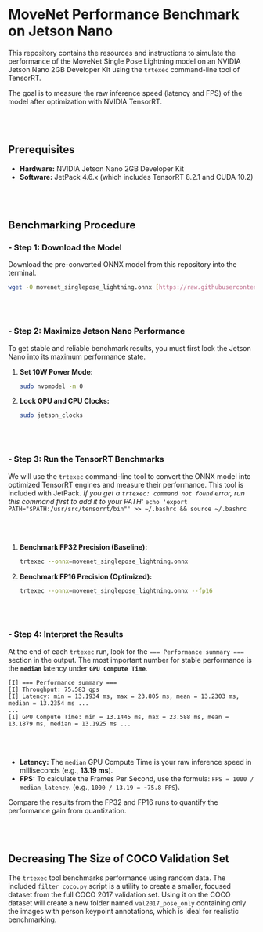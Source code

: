 # MoveNet Performance Benchmark on Jetson Nano

This repository contains the resources and instructions to simulate the performance of the MoveNet Single Pose Lightning model on an NVIDIA Jetson Nano 2GB Developer Kit using the `trtexec` command-line tool of TensorRT.

The goal is to measure the raw inference speed (latency and FPS) of the model after optimization with NVIDIA TensorRT.

<br>


<br>

## Prerequisites

* **Hardware:** NVIDIA Jetson Nano 2GB Developer Kit
* **Software:** JetPack 4.6.x (which includes TensorRT 8.2.1 and CUDA 10.2)

<br>
<br>


## Benchmarking Procedure

### - Step 1: Download the Model

Download the pre-converted ONNX model from this repository into the terminal.

```bash
wget -O movenet_singlepose_lightning.onnx [https://raw.githubusercontent.com/emirabayer/movenet-jetson-benchmark/main/movenet_singlepose_lightning.onnx](https://raw.githubusercontent.com/emirabayer/movenet-jetson-benchmark/main/movenet_singlepose_lightning.onnx)
```

<br>

<br>

### - Step 2: Maximize Jetson Nano Performance

To get stable and reliable benchmark results, you must first lock the Jetson Nano into its maximum performance state.

1.  **Set 10W Power Mode:**
    ```bash
    sudo nvpmodel -m 0
    ```

2.  **Lock GPU and CPU Clocks:**
    ```bash
    sudo jetson_clocks
    ```


<br>

<br>

### - Step 3: Run the TensorRT Benchmarks

We will use the `trtexec` command-line tool to convert the ONNX model into optimized TensorRT engines and measure their performance. This tool is included with JetPack.
*If you get a `trtexec: command not found` error, run this command first to add it to your PATH:*
`echo 'export PATH="$PATH:/usr/src/tensorrt/bin"' >> ~/.bashrc && source ~/.bashrc`

<br>
<br>

1. **Benchmark FP32 Precision (Baseline):**
    ```bash
    trtexec --onnx=movenet_singlepose_lightning.onnx
    ```

2.  **Benchmark FP16 Precision (Optimized):**
    ```bash
    trtexec --onnx=movenet_singlepose_lightning.onnx --fp16
    ```

<br>

<br>

### - Step 4: Interpret the Results

At the end of each `trtexec` run, look for the `=== Performance summary ===` section in the output. The most important number for stable performance is the **`median`** latency under **`GPU Compute Time`**.

```
[I] === Performance summary ===
[I] Throughput: 75.583 qps
[I] Latency: min = 13.1934 ms, max = 23.805 ms, mean = 13.2303 ms, median = 13.2354 ms ...
...
[I] GPU Compute Time: min = 13.1445 ms, max = 23.588 ms, mean = 13.1879 ms, median = 13.1925 ms ...
```

<br>
<br>

* **Latency:** The `median` GPU Compute Time is your raw inference speed in milliseconds (e.g., **13.19 ms**).
* **FPS:** To calculate the Frames Per Second, use the formula: `FPS = 1000 / median_latency`. (e.g., `1000 / 13.19 = ~75.8 FPS`).

Compare the results from the FP32 and FP16 runs to quantify the performance gain from quantization.


<br>
<br>

## Decreasing The Size of COCO Validation Set

The `trtexec` tool benchmarks performance using random data. The included `filter_coco.py` script is a utility to create a smaller, focused dataset from the full COCO 2017 validation set.
Using it on the COCO dataset will create a new folder named `val2017_pose_only` containing only the images with person keypoint annotations, which is ideal for realistic benchmarking.

